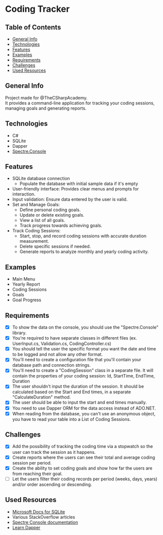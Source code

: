 ﻿# Coding Tracker

## Table of Contents
- [General Info](#general-info)
- [Technologies](#technologies)
- [Features](#features)
- [Examples](#examples)
- [Requirements](#requirements)
- [Challenges](#challenges)
- [Used Resources](#used-resources)

## General Info
Project made for @TheCSharpAcademy.  
It provides a command-line application for tracking your coding sessions, managing goals and generating reports.

## Technologies
- C#
- SQLite
- Dapper
- [Spectre.Console](https://github.com/spectreconsole/spectre.console)

## Features
- SQLite database connection
	- Populate the database with initial sample data if it's empty
- User-friendly interface: Provides clear menus and prompts for interaction.
- Input validation: Ensure data entered by the user is valid.
- Set and Manage Goals:
	- Define personal coding goals.
	- Update or delete existing goals.
	- View a list of all goals.
	- Track progress towards achieving goals.
- Track Coding Sessions:
	- Start, stop, and record coding sessions with accurate duration measurement.
	- Delete specific sessions if needed.
	- Generate reports to analyze monthly and yearly coding activity.

## Examples
- Main Menu
- Yearly Report
- Coding Sessions
- Goals
- Goal Progress

## Requirements
- [x] To show the data on the console, you should use the "Spectre.Console" library.
- [x] You're required to have separate classes in different files (ex. UserInput.cs, Validation.cs, CodingController.cs)
- [x] You should tell the user the specific format you want the date and time to be logged and not allow any other format.
- [x] You'll need to create a configuration file that you'll contain your database path and connection strings.
- [x] You'll need to create a "CodingSession" class in a separate file. It will contain the properties of your coding session: Id, StartTime, EndTime, Duration
- [x] The user shouldn't input the duration of the session. It should be calculated based on the Start and End times, in a separate "CalculateDuration" method.
- [x] The user should be able to input the start and end times manually.
- [x] You need to use Dapper ORM for the data access instead of ADO.NET.
- [x] When reading from the database, you can't use an anonymous object, you have to read your table into a List of Coding Sessions.

## Challenges
- [x] Add the possibility of tracking the coding time via a stopwatch so the user can track the session as it happens.
- [x] Create reports where the users can see their total and average coding session per period.
- [x] Create the ability to set coding goals and show how far the users are from reaching their goal.
- [ ] Let the users filter their coding records per period (weeks, days, years) and/or order ascending or descending.

## Used Resources
- [Microsoft Docs for SQLite](https://learn.microsoft.com/en-us/dotnet/standard/data/sqlite/?tabs=netcore-cli)
- Various StackOverflow articles
- [Spectre Console documentation](https://spectreconsole.net)
- [Learn Dapper](https://www.learndapper.com)
